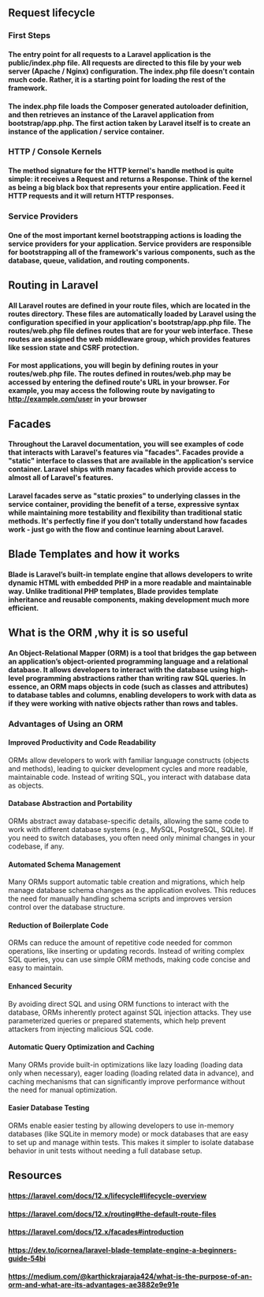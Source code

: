 ## Request lifecycle


### First Steps

#### The entry point for all requests to a Laravel application is the public/index.php file. All requests are directed to this file by your web server (Apache / Nginx) configuration. The index.php file doesn't contain much code. Rather, it is a starting point for loading the rest of the framework.
#### The index.php file loads the Composer generated autoloader definition, and then retrieves an instance of the Laravel application from bootstrap/app.php. The first action taken by Laravel itself is to create an instance of the application / service container.

### HTTP / Console Kernels

#### The method signature for the HTTP kernel's handle method is quite simple: it receives a Request and returns a Response. Think of the kernel as being a big black box that represents your entire application. Feed it HTTP requests and it will return HTTP responses.

### Service Providers

#### One of the most important kernel bootstrapping actions is loading the service providers for your application. Service providers are responsible for bootstrapping all of the framework's various components, such as the database, queue, validation, and routing components.

## Routing in Laravel


#### All Laravel routes are defined in your route files, which are located in the routes directory. These files are automatically loaded by Laravel using the configuration specified in your application's bootstrap/app.php file. The routes/web.php file defines routes that are for your web interface. These routes are assigned the web middleware group, which provides features like session state and CSRF protection.

#### For most applications, you will begin by defining routes in your routes/web.php file. The routes defined in routes/web.php may be accessed by entering the defined route's URL in your browser. For example, you may access the following route by navigating to http://example.com/user in your browser

## Facades


#### Throughout the Laravel documentation, you will see examples of code that interacts with Laravel's features via "facades". Facades provide a "static" interface to classes that are available in the application's service container. Laravel ships with many facades which provide access to almost all of Laravel's features.

#### Laravel facades serve as "static proxies" to underlying classes in the service container, providing the benefit of a terse, expressive syntax while maintaining more testability and flexibility than traditional static methods. It's perfectly fine if you don't totally understand how facades work - just go with the flow and continue learning about Laravel.

## Blade Templates and how it works


#### Blade is Laravel’s built-in template engine that allows developers to write dynamic HTML with embedded PHP in a more readable and maintainable way. Unlike traditional PHP templates, Blade provides template inheritance and reusable components, making development much more efficient.

## What is the ORM ,why it is so useful


#### An Object-Relational Mapper (ORM) is a tool that bridges the gap between an application’s object-oriented programming language and a relational database. It allows developers to interact with the database using high-level programming abstractions rather than writing raw SQL queries. In essence, an ORM maps objects in code (such as classes and attributes) to database tables and columns, enabling developers to work with data as if they were working with native objects rather than rows and tables.

### Advantages of Using an ORM

#### Improved Productivity and Code Readability
ORMs allow developers to work with familiar language constructs (objects and methods), leading to quicker development cycles and more readable, maintainable code. Instead of writing SQL, you interact with database data as objects.

#### Database Abstraction and Portability
ORMs abstract away database-specific details, allowing the same code to work with different database systems (e.g., MySQL, PostgreSQL, SQLite). If you need to switch databases, you often need only minimal changes in your codebase, if any.

#### Automated Schema Management
Many ORMs support automatic table creation and migrations, which help manage database schema changes as the application evolves. This reduces the need for manually handling schema scripts and improves version control over the database structure.

#### Reduction of Boilerplate Code
ORMs can reduce the amount of repetitive code needed for common operations, like inserting or updating records. Instead of writing complex SQL queries, you can use simple ORM methods, making code concise and easy to maintain.

#### Enhanced Security
By avoiding direct SQL and using ORM functions to interact with the database, ORMs inherently protect against SQL injection attacks. They use parameterized queries or prepared statements, which help prevent attackers from injecting malicious SQL code.

#### Automatic Query Optimization and Caching
Many ORMs provide built-in optimizations like lazy loading (loading data only when necessary), eager loading (loading related data in advance), and caching mechanisms that can significantly improve performance without the need for manual optimization.

#### Easier Database Testing
ORMs enable easier testing by allowing developers to use in-memory databases (like SQLite in memory mode) or mock databases that are easy to set up and manage within tests. This makes it simpler to isolate database behavior in unit tests without needing a full database setup.


## Resources

#### https://laravel.com/docs/12.x/lifecycle#lifecycle-overview

#### https://laravel.com/docs/12.x/routing#the-default-route-files

#### https://laravel.com/docs/12.x/facades#introduction

#### https://dev.to/icornea/laravel-blade-template-engine-a-beginners-guide-54bi

#### https://medium.com/@karthickrajaraja424/what-is-the-purpose-of-an-orm-and-what-are-its-advantages-ae3882e9e91e